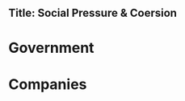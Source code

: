 Title: Social Pressure & Coersion
---

# Government

<?# Twitter 1256403073674739712 /?>
<?# Twitter 1260724611756331008 /?>
<?# Twitter 1260724884738437120 /?>
<?# Twitter 1261109562498637824 /?>

# Companies

<?# Twitter 1259725400952864768 /?>
<?# Twitter 1259695834809036800 /?>
<?# Twitter 1257518972972367872 /?>
<?# Twitter 1258322382034366465 /?>
<?# Twitter 1258670284007063552 /?>
<?# Twitter 1261161464183664641 /?>

<?# Twitter 1261189641396318213 /?>

<?# Twitter 1261405509795495938 /?>

<?# Twitter 1261555319802560512 /?>

<?# Twitter 1261821386328178688 /?>